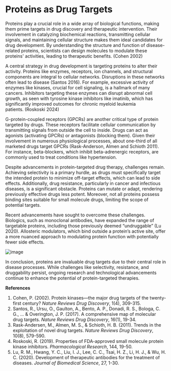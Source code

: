 # Proteins as Drug Targets

Proteins play a crucial role in a wide array of biological functions, making them prime targets in drug discovery and therapeutic intervention. Their involvement in catalyzing biochemical reactions, transmitting cellular signals, and maintaining cellular structure makes them ideal candidates for drug development. By understanding the structure and function of disease-related proteins, scientists can design molecules to modulate these proteins' activities, leading to therapeutic benefits.<!--[if supportFields]><span
 style='mso-element:field-begin'></span> CITATION Phi02 \l 1033 <span
 style='mso-element:field-separator'></span><![endif]--> (Cohen 2002)<!--[if supportFields]><span
 style='mso-element:field-end'></span><![endif]-->

A central strategy in drug development is targeting proteins to alter their activity. Proteins like enzymes, receptors, ion channels, and structural components are integral to cellular networks. Disruptions in these networks often lead to disease <!--[if supportFields]><span
 style='mso-element:field-begin'></span><span style='mso-spacerun:yes'> </span>CITATION
 San16 \l 1033 <span style='mso-element:field-separator'></span><![endif]-->(Santos 2016)<!--[if supportFields]><span
 style='mso-element:field-end'></span><![endif]-->. For example, excessive activity of enzymes like kinases, crucial for cell signaling, is a hallmark of many cancers. Inhibitors targeting these enzymes can disrupt abnormal cell growth, as seen with tyrosine kinase inhibitors like imatinib, which has significantly improved outcomes for chronic myeloid leukemia patients.<!--[if supportFields]><span
 style='mso-element:field-begin'></span> CITATION Rob241 \l 1033 <span
 style='mso-element:field-separator'></span><![endif]--> (Roskoski 2024)<!--[if supportFields]><span
 style='mso-element:field-end'></span><![endif]-->

G-protein-coupled receptors (GPCRs) are another critical type of protein targeted by drugs. These receptors facilitate cellular communication by transmitting signals from outside the cell to inside. Drugs can act as agonists (activating GPCRs) or antagonists (blocking them). Given their involvement in numerous physiological processes, about one-third of all marketed drugs target GPCRs <!--[if supportFields]><span
 style='mso-element:field-begin'></span><span style='mso-spacerun:yes'> </span>CITATION
 Ras11 \l 1033 <span style='mso-element:field-separator'></span><![endif]-->(Rask-Anderson, Almen and Schioth 2011)<!--[if supportFields]><span
 style='mso-element:field-end'></span><![endif]-->. For instance, beta-blockers, which inhibit beta-adrenergic receptors, are commonly used to treat conditions like hypertension.

Despite advancements in protein-targeted drug therapy, challenges remain. Achieving selectivity is a primary hurdle, as drugs must specifically target the intended protein to minimize off-target effects, which can lead to side effects. Additionally, drug resistance, particularly in cancer and infectious diseases, is a significant obstacle. Proteins can mutate or adapt, rendering previously effective drugs less potent. Moreover, not all proteins possess binding sites suitable for small molecule drugs, limiting the scope of potential targets.

Recent advancements have sought to overcome these challenges. Biologics, such as monoclonal antibodies, have expanded the range of targetable proteins, including those previously deemed “undruggable” <!--[if supportFields]><span style='mso-element:field-begin'></span><span
 style='mso-spacerun:yes'> </span>CITATION LuR20 \l 1033 <span
 style='mso-element:field-separator'></span><![endif]-->(Lu 2020)<!--[if supportFields]><span style='mso-element:field-end'></span><![endif]-->. Allosteric modulators, which bind outside a protein’s active site, offer a more nuanced approach to modulating protein function with potentially fewer side effects.


![image](https://github.com/user-attachments/assets/4a970855-5c2f-4234-9bc9-181df211c742)



In conclusion, proteins are invaluable drug targets due to their central role in disease processes. While challenges like selectivity, resistance, and druggability persist, ongoing research and technological advancements continue to enhance the potential of protein-targeted therapies.

**References**

1. Cohen, P. (2002). Protein kinases—the major drug targets of the twenty-first century? _Nature Reviews Drug Discovery_, 1(4), 309-315.
2. Santos, R., Ursu, O., Gaulton, A., Bento, A. P., Donadi, R. S., Bologa, C. G., ... & Overington, J. P. (2017). A comprehensive map of molecular drug targets. _Nature Reviews Drug Discovery_, 16(1), 19-34.
3. Rask-Andersen, M., Almen, M. S., & Schioth, H. B. (2011). Trends in the exploitation of novel drug targets. _Nature Reviews Drug Discovery_, 10(8), 579-590.
4. Roskoski, R. (2019). Properties of FDA-approved small molecule protein kinase inhibitors. _Pharmacological Research_, 144, 19-50.
5. Lu, R. M., Hwang, Y. C., Liu, I. J., Lee, C. C., Tsai, H. Z., Li, H. J., & Wu, H. C. (2020). Development of therapeutic antibodies for the treatment of diseases. _Journal of Biomedical Science_, 27, 1-30.
